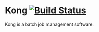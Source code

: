 # Kong [![Build Status](https://travis-ci.com/paulgessinger/kong.svg?branch=master)](https://travis-ci.com/paulgessinger/kong)

Kong is a batch job management software.
